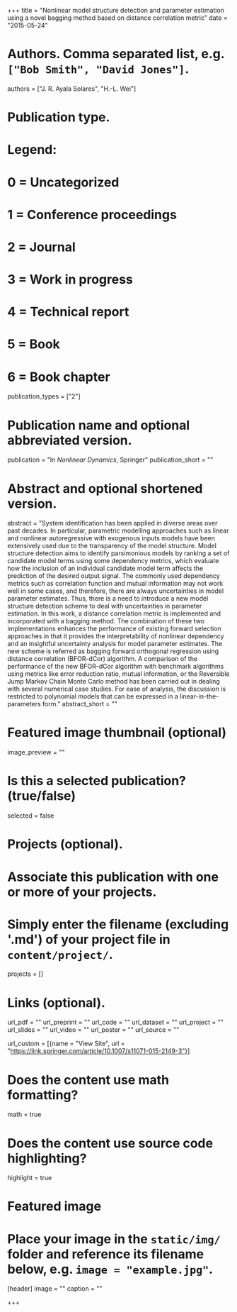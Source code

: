+++
title = "Nonlinear model structure detection and parameter estimation using a novel bagging method based on distance correlation metric"
date = "2015-05-24"

# Authors. Comma separated list, e.g. `["Bob Smith", "David Jones"]`.
authors = ["J. R. Ayala Solares", "H.-L. Wei"]

# Publication type.
# Legend:
# 0 = Uncategorized
# 1 = Conference proceedings
# 2 = Journal
# 3 = Work in progress
# 4 = Technical report
# 5 = Book
# 6 = Book chapter
publication_types = ["2"]

# Publication name and optional abbreviated version.
publication = "In *Nonlinear Dynamics*, Springer"
publication_short = ""

# Abstract and optional shortened version.
abstract = "System identification has been applied in diverse areas over past decades. In particular, parametric modelling approaches such as linear and nonlinear autoregressive with exogenous inputs models have been extensively used due to the transparency of the model structure. Model structure detection aims to identify parsimonious models by ranking a set of candidate model terms using some dependency metrics, which evaluate how the inclusion of an individual candidate model term affects the prediction of the desired output signal. The commonly used dependency metrics such as correlation function and mutual information may not work well in some cases, and therefore, there are always uncertainties in model parameter estimates. Thus, there is a need to introduce a new model structure detection scheme to deal with uncertainties in parameter estimation. In this work, a distance correlation metric is implemented and incorporated with a bagging method. The combination of these two implementations enhances the performance of existing forward selection approaches in that it provides the interpretability of nonlinear dependency and an insightful uncertainty analysis for model parameter estimates. The new scheme is referred as bagging forward orthogonal regression using distance correlation (BFOR-dCor) algorithm. A comparison of the performance of the new BFOR-dCor algorithm with benchmark algorithms using metrics like error reduction ratio, mutual information, or the Reversible Jump Markov Chain Monte Carlo method has been carried out in dealing with several numerical case studies. For ease of analysis, the discussion is restricted to polynomial models that can be expressed in a linear-in-the-parameters form."
abstract_short = ""

# Featured image thumbnail (optional)
image_preview = ""

# Is this a selected publication? (true/false)
selected = false

# Projects (optional).
#   Associate this publication with one or more of your projects.
#   Simply enter the filename (excluding '.md') of your project file in `content/project/`.
projects = []

# Links (optional).
url_pdf = ""
url_preprint = ""
url_code = ""
url_dataset = ""
url_project = ""
url_slides = ""
url_video = ""
url_poster = ""
url_source = ""

url_custom = [{name = "View Site", url = "https://link.springer.com/article/10.1007/s11071-015-2149-3"}]

# Does the content use math formatting?
math = true

# Does the content use source code highlighting?
highlight = true

# Featured image
# Place your image in the `static/img/` folder and reference its filename below, e.g. `image = "example.jpg"`.
[header]
image = ""
caption = ""

+++
